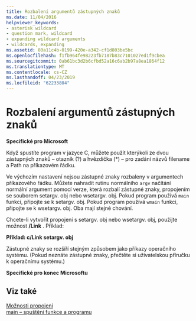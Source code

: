 ```yaml
---
title: Rozbalení argumentů zástupných znaků
ms.date: 11/04/2016
helpviewer_keywords:
- asterisk wildcard
- question mark, wildcard
- expanding wildcard arguments
- wildcards, expanding
ms.assetid: 80a11c4b-0199-420e-a342-cf1d803be5bc
ms.openlocfilehash: f1fb964fe98223fb7187b83c7101027ed1f9cbea
ms.sourcegitcommit: 0ab61bc3d2b6cfbd52a16c6ab2b97a8ea1864f12
ms.translationtype: MT
ms.contentlocale: cs-CZ
ms.lasthandoff: 04/23/2019
ms.locfileid: "62233804"
---
```

# <a name="expanding-wildcard-arguments"></a>Rozbalení argumentů zástupných znaků

**Specifické pro Microsoft**

Když spustíte program v jazyce C, můžete použít kterýkoli ze dvou zástupných znaků – otazník (?) a hvězdička (*) – pro zadání názvů filename a Path na příkazovém řádku.

Ve výchozím nastavení nejsou zástupné znaky rozbaleny v argumentech příkazového řádku. Můžete nahradit rutinu normálního `argv` načítání normální argument pomocí verze, která rozbalí zástupné znaky, propojením se souborem setargv. obj nebo wsetargv. obj. Pokud program používá `main` funkci, připojte se k setargv. obj. Pokud program používá `wmain` funkci, připojte se k wsetargv. obj. Oba mají stejné chování.

Chcete-li vytvořit propojení s setargv. obj nebo wsetargv. obj, použijte možnost **/Link** . Příklad:

**Příklad: c/Link setargv. obj**

Zástupné znaky se rozšíří stejným způsobem jako příkazy operačního systému. (Pokud neznáte zástupné znaky, přečtěte si uživatelskou příručku k operačnímu systému.)

**Specifické pro konec Microsoftu**

## <a name="see-also"></a>Viz také

[Možnosti propojení](../c-runtime-library/link-options.md)<br/>
[main – spuštění funkce a programu](../c-language/main-function-and-program-execution.md)
